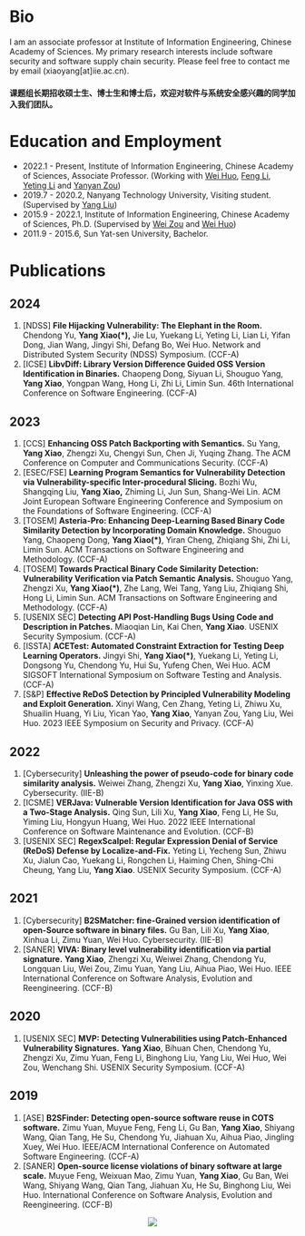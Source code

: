 # Bio
I am an associate professor at Institute of Information Engineering, Chinese Academy of Sciences. My primary research interests include software security and software supply chain security. Please feel free to contact me by email (xiaoyang[at]iie.ac.cn).

#### 课题组长期招收硕士生、博士生和博士后，欢迎对软件与系统安全感兴趣的同学加入我们团队。


# Education and Employment

* 2022.1 - Present, Institute of Information Engineering, Chinese Academy of Sciences, Associate Professor. (Working with [Wei Huo](https://people.ucas.ac.cn/~huowei), [Feng Li](https://people.ucas.ac.cn/~lifeng_iie), [Yeting Li](https://yetingli.github.io/) and [Yanyan Zou](https://people.ucas.edu.cn/~zouyanyan))
* 2019.7 - 2020.2, Nanyang Technology University, Visiting student. (Supervised by [Yang Liu](https://personal.ntu.edu.sg/yangliu/))
* 2015.9 - 2022.1, Institute of Information Engineering, Chinese Academy of Sciences, Ph.D. (Supervised by [Wei Zou](https://people.ucas.edu.cn/~0012751) and [Wei Huo](https://people.ucas.ac.cn/~huowei))
* 2011.9 - 2015.6, Sun Yat-sen University, Bachelor.

# Publications

## 2024
1. [NDSS] **File Hijacking Vulnerability: The Elephant in the Room.** Chendong Yu, **Yang Xiao(*),** Jie Lu, Yuekang Li, Yeting Li, Lian Li, Yifan Dong, Jian Wang, Jingyi Shi, Defang Bo, Wei Huo. Network and Distributed System Security (NDSS) Symposium. (CCF-A)
1. [ICSE] **LibvDiff: Library Version Difference Guided OSS Version Identification in Binaries.** Chaopeng Dong, Siyuan Li, Shouguo Yang, **Yang Xiao**, Yongpan Wang, Hong Li, Zhi Li, Limin Sun. 46th International Conference on Software Engineering. (CCF-A)

## 2023
1. [CCS] **Enhancing OSS Patch Backporting with Semantics.** Su Yang, **Yang Xiao**, Zhengzi Xu, Chengyi Sun,  Chen Ji, Yuqing Zhang.  The ACM Conference on Computer and Communications Security. (CCF-A) 
2. [ESEC/FSE] **Learning Program Semantics for Vulnerability Detection via Vulnerability-specific Inter-procedural Slicing.** Bozhi Wu, Shangqing Liu, **Yang Xiao,** Zhiming Li, Jun Sun, Shang-Wei Lin. ACM Joint European Software Engineering Conference and Symposium on the Foundations of Software Engineering. (CCF-A)
3. [TOSEM] **Asteria-Pro: Enhancing Deep-Learning Based Binary Code Similarity Detection by Incorporating Domain Knowledge.** Shouguo Yang, Chaopeng Dong, **Yang Xiao(\*)**, Yiran Cheng, Zhiqiang Shi, Zhi Li, Limin Sun. ACM Transactions on Software Engineering and Methodology. (CCF-A)
4. [TOSEM] **Towards Practical Binary Code Similarity Detection: Vulnerability Verification via Patch Semantic Analysis.** Shouguo Yang, Zhengzi Xu, **Yang Xiao(\*)**, Zhe Lang, Wei Tang, Yang Liu, Zhiqiang Shi, Hong Li, Limin Sun. ACM Transactions on Software Engineering and Methodology. (CCF-A)
5. [USENIX SEC] **Detecting API Post-Handling Bugs Using Code and Description in Patches.** Miaoqian Lin, Kai Chen, **Yang Xiao**. USENIX Security Symposium. (CCF-A)
6. [ISSTA] **ACETest: Automated Constraint Extraction for Testing Deep Learning Operators.** Jingyi Shi, **Yang Xiao(\*)**, Yuekang Li, Yeting Li, Dongsong Yu, Chendong Yu, Hui Su, Yufeng Chen, Wei Huo. ACM SIGSOFT International Symposium on Software Testing and Analysis. (CCF-A)
7. [S&P] **Effective ReDoS Detection by Principled Vulnerability Modeling and Exploit Generation.** Xinyi Wang, Cen Zhang, Yeting Li, Zhiwu Xu, Shuailin Huang, Yi Liu, Yican Yao, **Yang Xiao**, Yanyan Zou, Yang Liu, Wei Huo. 2023 IEEE Symposium on Security and Privacy. (CCF-A)

## 2022
1. [Cybersecurity] **Unleashing the power of pseudo-code for binary code similarity analysis.** Weiwei Zhang, Zhengzi Xu, **Yang Xiao**, Yinxing Xue. Cybersecurity. (IIE-B)
2. [ICSME] **VERJava: Vulnerable Version Identification for Java OSS with a Two-Stage Analysis.** Qing Sun, Lili Xu, **Yang Xiao**, Feng Li, He Su, Yiming Liu, Hongyun Huang, Wei Huo. 2022 IEEE International Conference on Software Maintenance and Evolution. (CCF-B)
3. [USENIX SEC] **RegexScalpel: Regular Expression Denial of Service (ReDoS) Defense by Localize-and-Fix.** Yeting Li, Yecheng Sun, Zhiwu Xu, Jialun Cao, Yuekang Li, Rongchen Li, Haiming Chen, Shing-Chi Cheung, Yang Liu, **Yang Xiao**. USENIX Security Symposium. (CCF-A)

## 2021
1. [Cybersecurity] **B2SMatcher: fine-Grained version identification of open-Source software in binary files.** Gu Ban, Lili Xu, **Yang Xiao**, Xinhua Li, Zimu Yuan, Wei Huo. Cybersecurity. (IIE-B)
2. [SANER] **VIVA: Binary level vulnerability identification via partial signature.** **Yang Xiao**, Zhengzi Xu, Weiwei Zhang, Chendong Yu, Longquan Liu, Wei Zou, Zimu Yuan, Yang Liu, Aihua Piao, Wei Huo. IEEE International Conference on Software Analysis, Evolution and Reengineering. (CCF-B)

## 2020
1. [USENIX SEC] **MVP: Detecting Vulnerabilities using Patch-Enhanced Vulnerability Signatures.** **Yang Xiao**, Bihuan Chen, Chendong Yu, Zhengzi Xu, Zimu Yuan, Feng Li, Binghong Liu, Yang Liu, Wei Huo, Wei Zou, Wenchang Shi. USENIX Security Symposium. (CCF-A)

## 2019
1. [ASE] **B2SFinder: Detecting open-source software reuse in COTS software.** Zimu Yuan, Muyue Feng, Feng Li, Gu Ban, **Yang Xiao**, Shiyang Wang, Qian Tang, He Su, Chendong Yu, Jiahuan Xu, Aihua Piao, Jingling Xuey, Wei Huo. IEEE/ACM International Conference on Automated Software Engineering. (CCF-A)
2. [SANER] **Open-source license violations of binary software at large scale.** Muyue Feng, Weixuan Mao, Zimu Yuan, **Yang Xiao**, Gu Ban, Wei Wang, Shiyang Wang, Qian Tang, Jiahuan Xu, He Su, Binghong Liu, Wei Huo. International Conference on Software Analysis, Evolution and Reengineering. (CCF-B)



 <p align="center">
    <img src="http://www.clustrmaps.com/map_v2.png?d=-Pnknrh6R_fbdVF5UuI1NAZ1zcvPpjtch8CrZpH88Dk&cl=ffffff&w=a">
 </p>